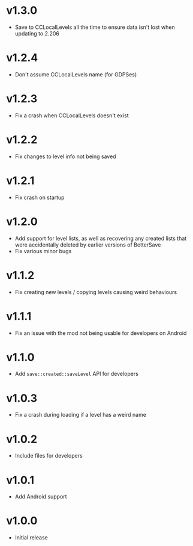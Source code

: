 # v1.3.0
 * Save to CCLocalLevels all the time to ensure data isn't lost when updating to 2.206

# v1.2.4
 * Don't assume CCLocalLevels name (for GDPSes)

# v1.2.3
 * Fix a crash when CCLocalLevels doesn't exist

# v1.2.2
 * Fix changes to level info not being saved

# v1.2.1
 * Fix crash on startup

# v1.2.0
 * Add support for level lists, as well as recovering any created lists that were accidentally deleted by earlier versions of BetterSave
 * Fix various minor bugs

# v1.1.2
 * Fix creating new levels / copying levels causing weird behaviours

# v1.1.1
 * Fix an issue with the mod not being usable for developers on Android

# v1.1.0
 * Add `save::created::saveLevel` API for developers

# v1.0.3
 * Fix a crash during loading if a level has a weird name

# v1.0.2
 * Include files for developers

# v1.0.1
 * Add Android support

# v1.0.0
 * Initial release
